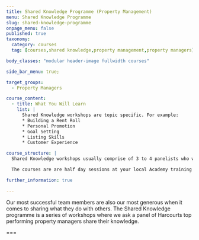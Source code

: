 ```yaml
---
title: Shared Knowledge Programme (Property Management)
menu: Shared Knowledge Programme
slug: shared-knowledge-programme
onpage_menu: false
published: true
taxonomy:
  category: courses
  tag: [courses,shared knowledge,property management,property managers]

body_classes: "modular header-image fullwidth courses"

side_bar_menu: true;

target_groups:
  - Property Managers

course_content:
  - title: What You Will Learn
    list: |
      Shared Knowledge workshops are topic specific. For example:
      * Building a Rent Roll
      * Personal Promotion
      * Goal Setting
      * Listing Skills
      * Customer Experience

course_structure: |
  Shared Knowledge workshops usually comprise of 3 to 4 panelists who will each speak briefly before the facilitator opens up to questions from the floor.

  The courses are are half day sessions at your local Academy training room but can be held off-site at a hired venue when attendee registrations are high.

further_information: true

---
```


Our most successful team members are also our most generous when it comes to sharing what they do with others. The Shared Knowledge programme is a series of workshops where we ask a panel of Harcourts top performing property managers share their knowledge.

===
